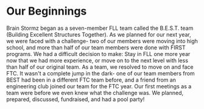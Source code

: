 # Our Beginnings

Brain Stormz began as a seven-member FLL team called the B.E.S.T. team (Building Excellent Structures Together). As we planned for our next year, we were faced with a challenge- two of our members were moving into high school, and more than half of our team members were done with FIRST programs. We had a difficult decision to make: Stay in FLL one more year now that we had more experience, or move on to the next level with less than half of our original team. As a team, we resolved to move on and face FTC. It wasn't a complete jump in the dark- one of our team members from BEST had been in a different FTC team before, and a friend from an engineering club joined our team for the FTC year. Our first meetings as a team were before we even knew what the challenge was. We planned, prepared, discussed, fundraised, and had a pool party!